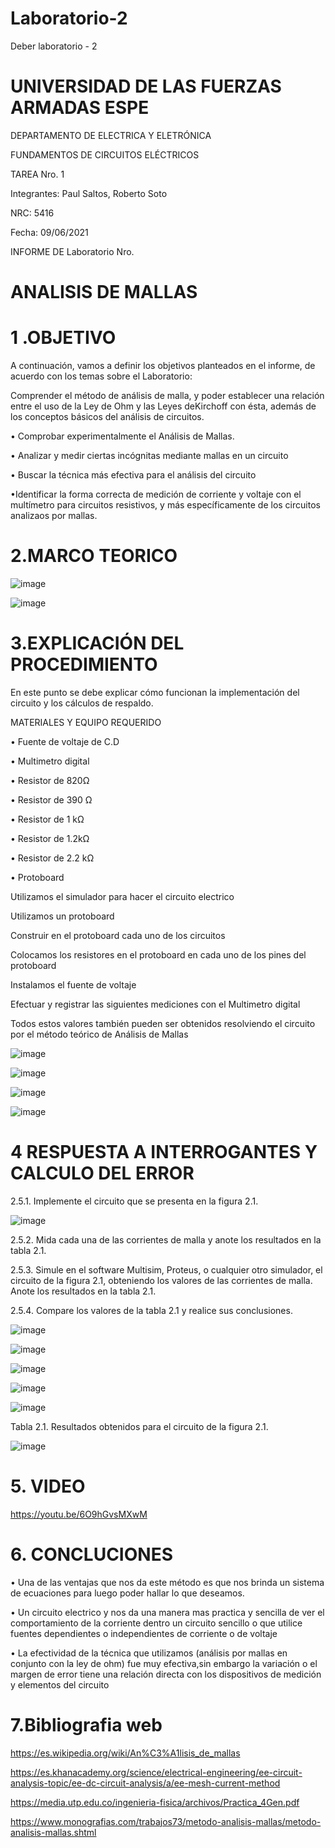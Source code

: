 # Laboratorio-2

Deber laboratorio - 2

# UNIVERSIDAD DE LAS FUERZAS ARMADAS ESPE

DEPARTAMENTO DE ELECTRICA Y ELETRÓNICA 

FUNDAMENTOS DE CIRCUITOS ELÉCTRICOS 

TAREA Nro. 1 

Integrantes: Paul Saltos, Roberto Soto 

NRC: 5416

Fecha: 09/06/2021

INFORME DE Laboratorio  Nro. 

# ANALISIS DE MALLAS 

# 1 .OBJETIVO

A continuación, vamos a definir los objetivos planteados en el informe, de acuerdo con los temas sobre el Laboratorio:

Comprender  el  método  de  análisis   de malla, y poder establecer una relación entre el uso de la Ley de Ohm y las Leyes deKirchoff   con   ésta,   además   de   los conceptos  básicos   del  análisis   de circuitos.

•	Comprobar experimentalmente el Análisis de Mallas.

•	Analizar y medir ciertas incógnitas mediante mallas en un circuito

•	Buscar la técnica más efectiva para el análisis del circuito

•Identificar la forma correcta de medición de corriente   y   voltaje   con   el   multímetro   para circuitos resistivos, y más específicamente de los circuitos analizaos por mallas.

# 2.MARCO TEORICO 

![image](https://user-images.githubusercontent.com/85178869/121295174-355eb600-c8b4-11eb-8a01-992f828ccd39.png)

![image](https://user-images.githubusercontent.com/85178869/121302345-2af5e980-c8bf-11eb-84b7-f4ce3b63e2c5.png)


# 3.EXPLICACIÓN DEL PROCEDIMIENTO

En este punto se debe explicar cómo funcionan la implementación del circuito y los cálculos de respaldo.

MATERIALES Y EQUIPO REQUERIDO 

•  Fuente de voltaje de C.D

• Multimetro digital

• Resistor de 820Ω

• Resistor de 390 Ω

• Resistor de 1 kΩ

• Resistor de 1.2kΩ

• Resistor de 2.2 kΩ

• Protoboard

Utilizamos el simulador para hacer el circuito electrico

Utilizamos un protoboard

Construir en el protoboard cada uno de los circuitos

Colocamos los resistores en el protoboard en cada uno de los pines del protoboard

Instalamos el fuente de voltaje

Efectuar y registrar las siguientes mediciones con el Multimetro digital

Todos estos valores también pueden ser obtenidos resolviendo el circuito por el método teórico de Análisis de Mallas

![image](https://user-images.githubusercontent.com/85178869/121299865-a2297e80-c8bb-11eb-8e83-a5ca30e6a80f.png)


![image](https://user-images.githubusercontent.com/85178869/121384397-d88fe980-c90d-11eb-8be3-8f35273537b4.png)

![image](https://user-images.githubusercontent.com/85178869/121384622-0d03a580-c90e-11eb-98fb-fd6c03de5fc0.png)

![image](https://user-images.githubusercontent.com/85178869/121384940-4d632380-c90e-11eb-96db-7acc67313311.png)

# 4  RESPUESTA A INTERROGANTES Y CALCULO DEL ERROR

2.5.1. Implemente el circuito que se presenta en la figura 2.1.

![image](https://user-images.githubusercontent.com/85178869/121300363-5cb98100-c8bc-11eb-9731-43ee6db620f9.png)

2.5.2. Mida cada una de las corrientes de malla y anote los resultados en la tabla 2.1.

2.5.3. Simule en el software Multisim, Proteus, o cualquier otro simulador, el circuito de la figura 2.1, obteniendo los valores de las corrientes de malla. Anote los resultados
en la tabla 2.1.

2.5.4. Compare los valores de la tabla 2.1 y realice sus conclusiones.


![image](https://user-images.githubusercontent.com/85178869/121369830-d1fb7500-c901-11eb-8da4-77f2b477d975.png)

![image](https://user-images.githubusercontent.com/85178869/121371079-decc9880-c902-11eb-8ee4-92679ee65722.png)

![image](https://user-images.githubusercontent.com/85178869/121369982-ef304380-c901-11eb-973b-1b521df151be.png)

![image](https://user-images.githubusercontent.com/85178869/121370036-fd7e5f80-c901-11eb-97cf-41485f9b0005.png)

![image](https://user-images.githubusercontent.com/85178869/121370093-0b33e500-c902-11eb-85cf-85e9ccfa67ea.png)


Tabla 2.1. Resultados obtenidos para el circuito de la figura 2.1.

![image](https://user-images.githubusercontent.com/85178869/121370656-83020f80-c902-11eb-98ee-432f8a6c36e7.png)


# 5. VIDEO

https://youtu.be/6O9hGvsMXwM

# 6. CONCLUCIONES 

• Una de las ventajas que nos da este método es que nos brinda un sistema de ecuaciones para luego poder hallar lo que deseamos. 

• Un circuito electrico y nos da una manera mas practica y sencilla de ver el comportamiento de la corriente dentro un circuito sencillo o que utilice fuentes dependientes o independientes de corriente o de voltaje 

• La efectividad de la técnica que utilizamos (análisis por mallas en conjunto con la ley de ohm) fue muy efectiva,sin embargo la variación o el margen de error tiene una relación directa con los dispositivos de medición y elementos del
circuito

# 7.Bibliografia web 

https://es.wikipedia.org/wiki/An%C3%A1lisis_de_mallas

https://es.khanacademy.org/science/electrical-engineering/ee-circuit-analysis-topic/ee-dc-circuit-analysis/a/ee-mesh-current-method

https://media.utp.edu.co/ingenieria-fisica/archivos/Practica_4Gen.pdf

https://www.monografias.com/trabajos73/metodo-analisis-mallas/metodo-analisis-mallas.shtml
 
